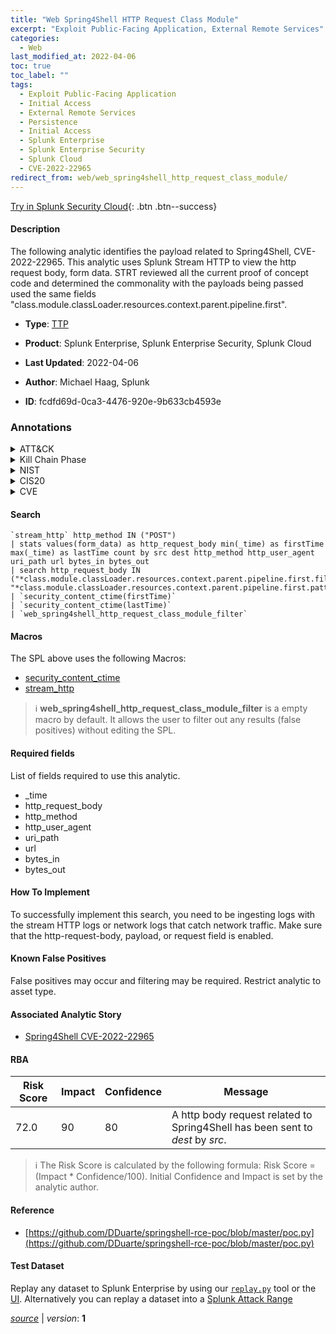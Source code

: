 ```yaml
---
title: "Web Spring4Shell HTTP Request Class Module"
excerpt: "Exploit Public-Facing Application, External Remote Services"
categories:
  - Web
last_modified_at: 2022-04-06
toc: true
toc_label: ""
tags:
  - Exploit Public-Facing Application
  - Initial Access
  - External Remote Services
  - Persistence
  - Initial Access
  - Splunk Enterprise
  - Splunk Enterprise Security
  - Splunk Cloud
  - CVE-2022-22965
redirect_from: web/web_spring4shell_http_request_class_module/
---
```




[Try in Splunk Security Cloud](https://www.splunk.com/en_us/cyber-security.html){: .btn .btn--success}

#### Description

The following analytic identifies the payload related to Spring4Shell, CVE-2022-22965. This analytic uses Splunk Stream HTTP to view the http request body, form data. STRT reviewed all the current proof of concept code and determined the commonality with the payloads being passed used the same fields &#34;class.module.classLoader.resources.context.parent.pipeline.first&#34;.

- **Type**: [TTP](https://github.com/splunk/security_content/wiki/Detection-Analytic-Types)
- **Product**: Splunk Enterprise, Splunk Enterprise Security, Splunk Cloud

- **Last Updated**: 2022-04-06
- **Author**: Michael Haag, Splunk
- **ID**: fcdfd69d-0ca3-4476-920e-9b633cb4593e

### Annotations
<details>
  <summary>ATT&CK</summary>

<div markdown="1">

#### [ATT&CK](https://attack.mitre.org/)

| ID          | Technique   | Tactic         |
| ----------- | ----------- |--------------- |
| [T1190](https://attack.mitre.org/techniques/T1190/) | Exploit Public-Facing Application | Initial Access |

| [T1133](https://attack.mitre.org/techniques/T1133/) | External Remote Services | Persistence, Initial Access |

</div>
</details>


<details>
  <summary>Kill Chain Phase</summary>

<div markdown="1">

* Delivery
* Installation


</div>
</details>


<details>
  <summary>NIST</summary>

<div markdown="1">

* DE.CM



</div>
</details>

<details>
  <summary>CIS20</summary>

<div markdown="1">

* CIS 13



</div>
</details>

<details>
  <summary>CVE</summary>

<div markdown="1">

| ID          | Summary | [CVSS](https://nvd.nist.gov/vuln-metrics/cvss) |
| ----------- | ----------- | -------------- |
| [CVE-2022-22965](https://nvd.nist.gov/vuln/detail/CVE-2022-22965) | A Spring MVC or Spring WebFlux application running on JDK 9+ may be vulnerable to remote code execution (RCE) via data binding. The specific exploit requires the application to run on Tomcat as a WAR deployment. If the application is deployed as a Spring Boot executable jar, i.e. the default, it is not vulnerable to the exploit. However, the nature of the vulnerability is more general, and there may be other ways to exploit it. | 7.5 |



</div>
</details>


#### Search

```
`stream_http` http_method IN ("POST") 
| stats values(form_data) as http_request_body min(_time) as firstTime max(_time) as lastTime count by src dest http_method http_user_agent uri_path url bytes_in bytes_out 
| search http_request_body IN ("*class.module.classLoader.resources.context.parent.pipeline.first.fileDateFormat=_*", "*class.module.classLoader.resources.context.parent.pipeline.first.pattern*","*suffix=.jsp*") 
| `security_content_ctime(firstTime)` 
| `security_content_ctime(lastTime)` 
| `web_spring4shell_http_request_class_module_filter`
```

#### Macros
The SPL above uses the following Macros:
* [security_content_ctime](https://github.com/splunk/security_content/blob/develop/macros/security_content_ctime.yml)
* [stream_http](https://github.com/splunk/security_content/blob/develop/macros/stream_http.yml)

> :information_source:
> **web_spring4shell_http_request_class_module_filter** is a empty macro by default. It allows the user to filter out any results (false positives) without editing the SPL.



#### Required fields
List of fields required to use this analytic.
* _time
* http_request_body
* http_method
* http_user_agent
* uri_path
* url
* bytes_in
* bytes_out



#### How To Implement
To successfully implement this search, you need to be ingesting logs with the stream HTTP logs or network logs that catch network traffic. Make sure that the http-request-body, payload, or request field is enabled.
#### Known False Positives
False positives may occur and filtering may be required. Restrict analytic to asset type.

#### Associated Analytic Story
* [Spring4Shell CVE-2022-22965](/stories/spring4shell_cve-2022-22965)




#### RBA

| Risk Score  | Impact      | Confidence   | Message      |
| ----------- | ----------- |--------------|--------------|
| 72.0 | 90 | 80 | A http body request related to Spring4Shell has been sent to $dest$ by $src$. |


> :information_source:
> The Risk Score is calculated by the following formula: Risk Score = (Impact * Confidence/100). Initial Confidence and Impact is set by the analytic author.


#### Reference

* [https://github.com/DDuarte/springshell-rce-poc/blob/master/poc.py](https://github.com/DDuarte/springshell-rce-poc/blob/master/poc.py)



#### Test Dataset
Replay any dataset to Splunk Enterprise by using our [`replay.py`](https://github.com/splunk/attack_data#using-replaypy) tool or the [UI](https://github.com/splunk/attack_data#using-ui).
Alternatively you can replay a dataset into a [Splunk Attack Range](https://github.com/splunk/attack_range#replay-dumps-into-attack-range-splunk-server)




[*source*](https://github.com/splunk/security_content/tree/develop/detections/web/web_spring4shell_http_request_class_module.yml) \| *version*: **1**